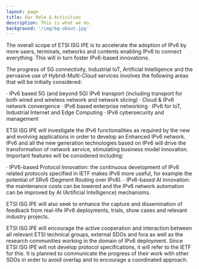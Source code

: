 ```yaml
---
layout: page
title: Our Role & Activities
description: This is what we do.
background: '/img/bg-about.jpg'
---
```


The overall scope of ETSI ISG IPE is to accelerate the adoption of IPv6 by more users, terminals, networks and contents enabling IPv6 to connect everything. This will in turn foster IPv6-based innovations.

The progress of 5G connectivity, Industrial IoT, Artificial Intelligence and the pervasive use of Hybrid-Multi-Cloud services involves the following areas that will be initially considered:

· IPv6 based 5G (and beyond 5G) IPv6 transport (including transport for both wired and wireless network and network slicing)
· Cloud & IPv6 network convergence
· IPv6 based enterprise networking
· IPv6 for IoT, Industrial Internet and Edge Computing
· IPv6 cybersecurity and management

ETSI ISG IPE will investigate the IPv6 functionalities as required by the new and evolving applications in order to develop an Enhanced IPv6 network. IPv6 and all the new generation technologies based on IPv6 will drive the transformation of network service, stimulating business model innovation. Important features will be considered including:

· IPV6-based Protocol Innovation: the continuous development of IPv6 related protocols specified in IETF makes IPv6 more useful, for example the potential of SRv6 (Segment Routing over IPv6).
· IPv6-based AI Innovation: the maintenance costs can be lowered and the IPv6 network automation can be improved by AI (Artificial Intelligence) mechanisms.

ETSI ISG IPE will also seek to enhance the capture and dissemination of feedback from real-life IPv6 deployments, trials, show cases and relevant industry projects.

ETSI ISG IPE will encourage the active cooperation and interaction between all relevant ETSI technical groups, external SDOs and fora as well as the research communities working in the domain of IPv6 deployment. Since ETSI ISG IPE will not develop protocol specifications, it will refer to the IETF for this. It is planned to communicate the progress of their work with other SDOs in order to avoid overlap and to encourage a coordinated approach.